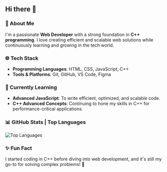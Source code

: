 ## Hi there 👋

### 🚀 About Me  
I'm a passionate **Web Developer** with a strong foundation in **C++ programming**. I love creating efficient and scalable web solutions while continuously learning and growing in the tech world.

### 🌐 Tech Stack  
- **Programming Languages**: HTML, CSS, JavaScript, C++  
- **Tools & Platforms**: Git, GitHub, VS Code, Figma  

### 🌱 Currently Learning  
- **Advanced JavaScript**: To write efficient, optimized, and scalable code.    
- **C++ Advanced Concepts**: Continuing to hone my skills in C++ for performance-critical applications.  

### 📊 GitHub Stats | Top Languages
![Top Languages](https://github-readme-stats.vercel.app/api/top-langs/?username=eromicyle&layout=compact&theme=radical)

### ✨ Fun Fact  
I started coding in C++ before diving into web development, and it's still my go-to for solving complex problems! 🚀  

<!--
### 🔗 Let's Connect  
- **Portfolio**: [Your Portfolio Link](#)  
- **LinkedIn**: [Your LinkedIn Profile](#)  
- **Twitter**: [Your Twitter Handle](#) 
-->

<!-- ![Your GitHub Stats](https://github-readme-stats.vercel.app/api?username=eromicyle&show_icons=true&theme=radical)  -->

<!--
**eromicyle/eromicyle** is a ✨ _special_ ✨ repository because its `README.md` (this file) appears on your GitHub profile.

Here are some ideas to get you started:

- 🔭 I’m currently working on ...
- 🌱 I’m currently learning ...
- 👯 I’m looking to collaborate on ...
- 🤔 I’m looking for help with ...
- 💬 Ask me about ...
- 📫 How to reach me: ...
- 😄 Pronouns: ...
- ⚡ Fun fact: ...
-->
